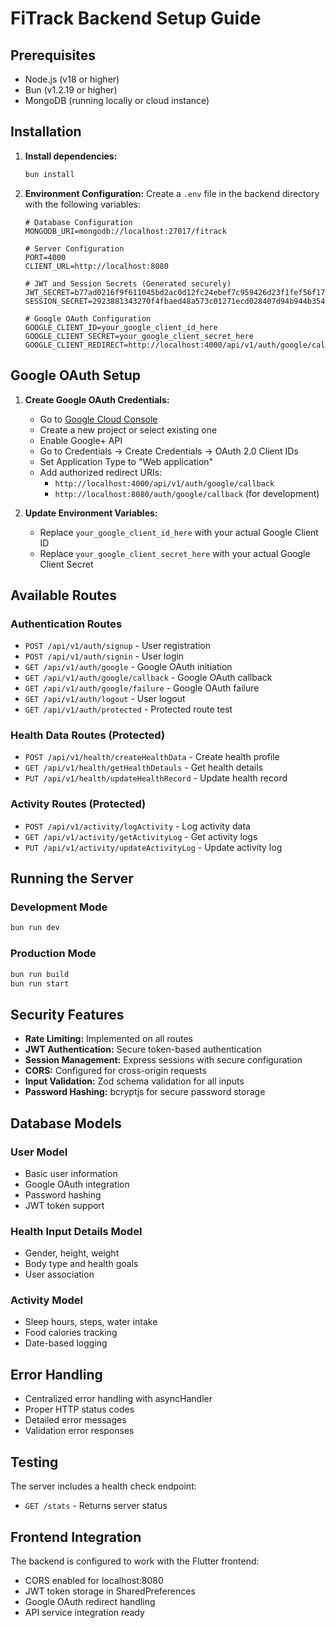 # FiTrack Backend Setup Guide

## Prerequisites
- Node.js (v18 or higher)
- Bun (v1.2.19 or higher)
- MongoDB (running locally or cloud instance)

## Installation

1. **Install dependencies:**
   ```bash
   bun install
   ```

2. **Environment Configuration:**
   Create a `.env` file in the backend directory with the following variables:

   ```env
   # Database Configuration
   MONGODB_URI=mongodb://localhost:27017/fitrack

   # Server Configuration
   PORT=4000
   CLIENT_URL=http://localhost:8080

   # JWT and Session Secrets (Generated securely)
   JWT_SECRET=b77ad0216f9f611045bd2ac0d12fc24ebef7c959426d23f1fef56f174e025493e85a1d3a321abcba858c74fe4c038433c1b44dc330b3ec3f380d13ba5b8e03f7
   SESSION_SECRET=2923881343270f4fbaed48a573c01271ecd028407d94b944b354034e4557b0a0c3e31fca6092583b3bac543564dbe9b2eac9703f98996a3a032c5f833e84ff1e

   # Google OAuth Configuration
   GOOGLE_CLIENT_ID=your_google_client_id_here
   GOOGLE_CLIENT_SECRET=your_google_client_secret_here
   GOOGLE_CLIENT_REDIRECT=http://localhost:4000/api/v1/auth/google/callback
   ```

## Google OAuth Setup

1. **Create Google OAuth Credentials:**
   - Go to [Google Cloud Console](https://console.cloud.google.com/)
   - Create a new project or select existing one
   - Enable Google+ API
   - Go to Credentials → Create Credentials → OAuth 2.0 Client IDs
   - Set Application Type to "Web application"
   - Add authorized redirect URIs:
     - `http://localhost:4000/api/v1/auth/google/callback`
     - `http://localhost:8080/auth/google/callback` (for development)

2. **Update Environment Variables:**
   - Replace `your_google_client_id_here` with your actual Google Client ID
   - Replace `your_google_client_secret_here` with your actual Google Client Secret

## Available Routes

### Authentication Routes
- `POST /api/v1/auth/signup` - User registration
- `POST /api/v1/auth/signin` - User login
- `GET /api/v1/auth/google` - Google OAuth initiation
- `GET /api/v1/auth/google/callback` - Google OAuth callback
- `GET /api/v1/auth/google/failure` - Google OAuth failure
- `GET /api/v1/auth/logout` - User logout
- `GET /api/v1/auth/protected` - Protected route test

### Health Data Routes (Protected)
- `POST /api/v1/health/createHealthData` - Create health profile
- `GET /api/v1/health/getHealthDetauls` - Get health details
- `PUT /api/v1/health/updateHealthRecord` - Update health record

### Activity Routes (Protected)
- `POST /api/v1/activity/logActivity` - Log activity data
- `GET /api/v1/activity/getActivityLog` - Get activity logs
- `PUT /api/v1/activity/updateActivityLog` - Update activity log

## Running the Server

### Development Mode
```bash
bun run dev
```

### Production Mode
```bash
bun run build
bun run start
```

## Security Features

- **Rate Limiting:** Implemented on all routes
- **JWT Authentication:** Secure token-based authentication
- **Session Management:** Express sessions with secure configuration
- **CORS:** Configured for cross-origin requests
- **Input Validation:** Zod schema validation for all inputs
- **Password Hashing:** bcryptjs for secure password storage

## Database Models

### User Model
- Basic user information
- Google OAuth integration
- Password hashing
- JWT token support

### Health Input Details Model
- Gender, height, weight
- Body type and health goals
- User association

### Activity Model
- Sleep hours, steps, water intake
- Food calories tracking
- Date-based logging

## Error Handling

- Centralized error handling with asyncHandler
- Proper HTTP status codes
- Detailed error messages
- Validation error responses

## Testing

The server includes a health check endpoint:
- `GET /stats` - Returns server status

## Frontend Integration

The backend is configured to work with the Flutter frontend:
- CORS enabled for localhost:8080
- JWT token storage in SharedPreferences
- Google OAuth redirect handling
- API service integration ready 